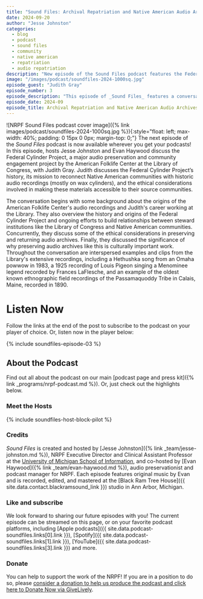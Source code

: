 ```yaml
---
title: "Sound Files: Archival Repatriation and Native American Audio Archives"
date: 2024-09-20
author: "Jesse Johnston"
categories: 
  - blog
  - podcast
  - sound files
  - community
  - native american
  - repatriation
  - audio repatriation
description: "New episode of the Sound Files podcast features the Federal Cylinder Project and Native American audio archives at the American Folklife Center."
image: "/images/podcast/soundfiles-2024-1000sq.jpg"
episode_guest: "Judith Gray"
episode_number: 3
episode_description: "This episode of _Sound Files_ features a conversation with Judith Gray, who discusses the Federal Cylinder Project and Native American audio collections at the American Folklife Center of the Library of Congress."
episode_date: 2024-09
episode_title: Archival Repatriation and Native American Audio Archives
---
```


![NRPF Sound Files podcast cover image]({% link images/podcast/soundfiles-2024-1000sq.jpg %}){:style="float: left; max-width: 40%; padding: 0 15px 0 0px; margin-top: 0;"}
The next episode of the _Sound Files_ podcast is now available wherever you get your podcasts!
In this episode, hosts Jesse Johnston and Evan Haywood discuss the Federal Cylinder Project, a major audio preservation and community engagement project by the American Folklife Center at the Library of Congress, with Judith Gray. Judith discusses the Federal Cylinder Project’s history, its mission to reconnect Native American communities with historic audio recordings (mostly on wax cylinders), and the ethical considerations involved in making these materials accessible to their source communities.

The conversation begins with some background about the origins of the American Folklife Center's audio recordings and Judith's career working at the Library. They also overview the history and origins of the Federal Cylinder Project and ongoing efforts to build relationships between steward institutions like the Library of Congress and Native American communities. Concurrently, they discuss some of the ethical considerations in preserving and returning audio archives. Finally, they discussed the significance of why preserving audio archives like this is culturally important work. Throughout the conversation are interspersed examples and clips from the Library's extensive recordings, including a Hethushka song from an Omaha powwow in 1983, a 1925 recording of Louis Pigeon singing a Menominee legend recorded by Frances LaFlesche, and an example of the oldest known ethnographic field recordings of the Passamaquoddy Tribe in Calais, Maine, recorded in 1890.

# Listen Now

Follow the links at the end of the post to subscribe to the podcast on your player of choice.
Or, listen now in the player below:

{% include soundfiles-episode-03 %}

## About the Podcast

Find out all about the podcast on our main [podcast page and press kit]({% link _programs/nrpf-podcast.md %}). Or, just check out the highlights below.

### Meet the Hosts

{% include soundfiles-host-block-pilot %}

### Credits

_Sound Files_ is created and hosted by [Jesse Johnston]({% link _team/jesse-johnston.md %}), NRPF Executive Director and
Clinical Assistant Professor at the [University of Michigan School of Information](https://si.umich.edu/),
and co-hosted by [Evan Haywood]({% link _team/evan-haywood.md %}), audio preservationist and podcast manager for NRPF.
Each episode features original music
by Evan and is recorded, edited, and mastered at the [Black Ram Tree House]({{ site.data.contact.blackramsound_link }}) studio in Ann Arbor, Michigan.

### Like and subscribe

We look forward to sharing our future episodes with you!
The current episode can be streamed on this page,
or on your favorite podcast platforms, including [Apple podcasts]({{ site.data.podcast-soundfiles.links[0].link }}), [Spotify]({{ site.data.podcast-soundfiles.links[1].link }}), [YouTube]({{ site.data.podcast-soundfiles.links[3].link }}) and more.

### Donate

You can help to support the work of the NRPF!
If you are in a position to do so, please [consider a donation to help us produce the podcast and click here to Donate Now via GiveLively](https://secure.givelively.org/donate/national-recording-preservation-foundation/sound-files-podcast).
